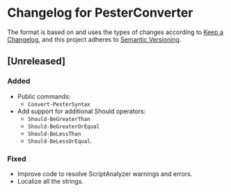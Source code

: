 # Changelog for PesterConverter

The format is based on and uses the types of changes according to [Keep a Changelog](https://keepachangelog.com/en/1.0.0/),
and this project adheres to [Semantic Versioning](https://semver.org/spec/v2.0.0.html).

## [Unreleased]

### Added

- Public commands:
  - `Convert-PesterSyntax`
- Add support for additional Should operators:
  - `Should-BeGreaterThan`
  - `Should-BeGreaterOrEqual`
  - `Should-BeLessThan`
  - `Should-BeLessOrEqual`.

### Fixed

- Improve code to resolve ScriptAnalyzer warnings and errors.
- Localize all the strings.
